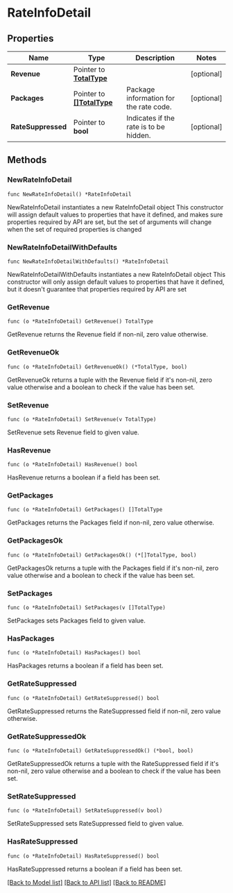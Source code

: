# RateInfoDetail

## Properties

Name | Type | Description | Notes
------------ | ------------- | ------------- | -------------
**Revenue** | Pointer to [**TotalType**](TotalType.md) |  | [optional] 
**Packages** | Pointer to [**[]TotalType**](TotalType.md) | Package information for the rate code. | [optional] 
**RateSuppressed** | Pointer to **bool** | Indicates if the rate is to be hidden. | [optional] 

## Methods

### NewRateInfoDetail

`func NewRateInfoDetail() *RateInfoDetail`

NewRateInfoDetail instantiates a new RateInfoDetail object
This constructor will assign default values to properties that have it defined,
and makes sure properties required by API are set, but the set of arguments
will change when the set of required properties is changed

### NewRateInfoDetailWithDefaults

`func NewRateInfoDetailWithDefaults() *RateInfoDetail`

NewRateInfoDetailWithDefaults instantiates a new RateInfoDetail object
This constructor will only assign default values to properties that have it defined,
but it doesn't guarantee that properties required by API are set

### GetRevenue

`func (o *RateInfoDetail) GetRevenue() TotalType`

GetRevenue returns the Revenue field if non-nil, zero value otherwise.

### GetRevenueOk

`func (o *RateInfoDetail) GetRevenueOk() (*TotalType, bool)`

GetRevenueOk returns a tuple with the Revenue field if it's non-nil, zero value otherwise
and a boolean to check if the value has been set.

### SetRevenue

`func (o *RateInfoDetail) SetRevenue(v TotalType)`

SetRevenue sets Revenue field to given value.

### HasRevenue

`func (o *RateInfoDetail) HasRevenue() bool`

HasRevenue returns a boolean if a field has been set.

### GetPackages

`func (o *RateInfoDetail) GetPackages() []TotalType`

GetPackages returns the Packages field if non-nil, zero value otherwise.

### GetPackagesOk

`func (o *RateInfoDetail) GetPackagesOk() (*[]TotalType, bool)`

GetPackagesOk returns a tuple with the Packages field if it's non-nil, zero value otherwise
and a boolean to check if the value has been set.

### SetPackages

`func (o *RateInfoDetail) SetPackages(v []TotalType)`

SetPackages sets Packages field to given value.

### HasPackages

`func (o *RateInfoDetail) HasPackages() bool`

HasPackages returns a boolean if a field has been set.

### GetRateSuppressed

`func (o *RateInfoDetail) GetRateSuppressed() bool`

GetRateSuppressed returns the RateSuppressed field if non-nil, zero value otherwise.

### GetRateSuppressedOk

`func (o *RateInfoDetail) GetRateSuppressedOk() (*bool, bool)`

GetRateSuppressedOk returns a tuple with the RateSuppressed field if it's non-nil, zero value otherwise
and a boolean to check if the value has been set.

### SetRateSuppressed

`func (o *RateInfoDetail) SetRateSuppressed(v bool)`

SetRateSuppressed sets RateSuppressed field to given value.

### HasRateSuppressed

`func (o *RateInfoDetail) HasRateSuppressed() bool`

HasRateSuppressed returns a boolean if a field has been set.


[[Back to Model list]](../README.md#documentation-for-models) [[Back to API list]](../README.md#documentation-for-api-endpoints) [[Back to README]](../README.md)


